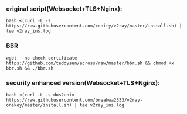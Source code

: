 
### original script(Websocket+TLS+Nginx):
```
bash <(curl -L -s https://raw.githubusercontent.com/conity/v2ray/master/install.sh) | tee v2ray_ins.log
```

### BBR
```
wget --no-check-certificate https://github.com/teddysun/across/raw/master/bbr.sh && chmod +x bbr.sh && ./bbr.sh
```

### security enhanced version(Websocket+TLS+Nginx):
```
bash <(curl -L -s dos2unix https://raw.githubusercontent.com/breakwa2333/v2ray-onekey/master/install.sh) | tee v2ray_ins.log
```
